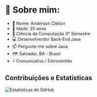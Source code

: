 #    📖 Sobre mim:

- 👋 Nome: Anderson Cleiton
- 👀 Idade: 20 anos
- 🔭 Ciência da Computação 3° Semestre
- 💻 Desenvolverdor Back-End Java
- 📫 Pergunte-me sobre Java
- 🗺️ Salvador, BA - Brasil
- ⚡ Comunicativo / Extrovertido
## Contribuições e Estatísticas
![Estatísticas do GitHub](https://github-readme-stats.vercel.app/api?username=seu-username&show_icons=true&theme=radical)
<!---
AndersonCldev/AndersonCldev is a ✨ special ✨ repository because its `README.md` (this file) appears on your GitHub profile.
You can click the Preview link to take a look at your changes.
--->
